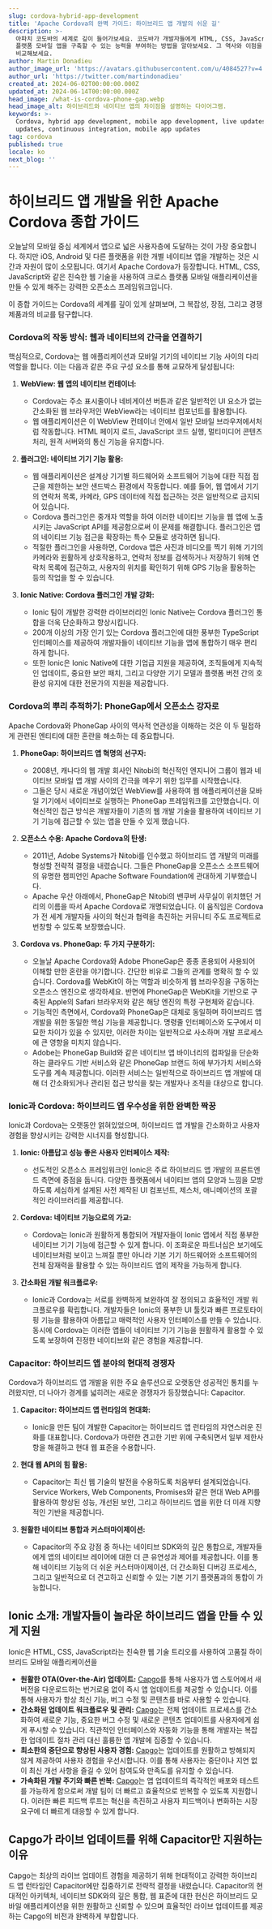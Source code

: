 ```yaml
---
slug: cordova-hybrid-app-development
title: 'Apache Cordova의 완벽 가이드: 하이브리드 앱 개발의 쉬운 길'
description: >-
  아파치 코도바의 세계로 깊이 들어가보세요. 코도바가 개발자들에게 HTML, CSS, JavaScript와 같은 웹 기술을 사용하여 크로스
  플랫폼 모바일 앱을 구축할 수 있는 능력을 부여하는 방법을 알아보세요. 그 역사와 이점을 살펴보고 Capacitor와 같은 대안들과
  비교해보세요.
author: Martin Donadieu
author_image_url: 'https://avatars.githubusercontent.com/u/4084527?v=4'
author_url: 'https://twitter.com/martindonadieu'
created_at: 2024-06-02T00:00:00.000Z
updated_at: 2024-06-14T00:00:00.000Z
head_image: /what-is-cordova-phone-gap.webp
head_image_alt: 하이브리드와 네이티브 앱의 차이점을 설명하는 다이어그램.
keywords: >-
  Cordova, hybrid app development, mobile app development, live updates, OTA
  updates, continuous integration, mobile app updates
tag: cordova
published: true
locale: ko
next_blog: ''
---
```

# 하이브리드 앱 개발을 위한 Apache Cordova 종합 가이드

오늘날의 모바일 중심 세계에서 앱으로 넓은 사용자층에 도달하는 것이 가장 중요합니다. 하지만 iOS, Android 및 다른 플랫폼을 위한 개별 네이티브 앱을 개발하는 것은 시간과 자원이 많이 소모됩니다. 여기서 Apache Cordova가 등장합니다. HTML, CSS, JavaScript와 같은 친숙한 웹 기술을 사용하여 크로스 플랫폼 모바일 애플리케이션을 만들 수 있게 해주는 강력한 오픈소스 프레임워크입니다.

이 종합 가이드는 Cordova의 세계를 깊이 있게 살펴보며, 그 복잡성, 장점, 그리고 경쟁 제품과의 비교를 탐구합니다.

### Cordova의 작동 방식: 웹과 네이티브의 간극을 연결하기

핵심적으로, Cordova는 웹 애플리케이션과 모바일 기기의 네이티브 기능 사이의 다리 역할을 합니다. 이는 다음과 같은 주요 구성 요소를 통해 교묘하게 달성됩니다:

1. **WebView: 웹 앱의 네이티브 컨테이너:**
   - Cordova는 주소 표시줄이나 네비게이션 버튼과 같은 일반적인 UI 요소가 없는 간소화된 웹 브라우저인 WebView라는 네이티브 컴포넌트를 활용합니다.
   - 웹 애플리케이션은 이 WebView 컨테이너 안에서 일반 모바일 브라우저에서처럼 작동합니다. HTML 페이지 로드, JavaScript 코드 실행, 멀티미디어 콘텐츠 처리, 원격 서버와의 통신 기능을 유지합니다.

2. **플러그인: 네이티브 기기 기능 활용:**
   - 웹 애플리케이션은 설계상 기기별 하드웨어와 소프트웨어 기능에 대한 직접 접근을 제한하는 보안 샌드박스 환경에서 작동합니다. 예를 들어, 웹 앱에서 기기의 연락처 목록, 카메라, GPS 데이터에 직접 접근하는 것은 일반적으로 금지되어 있습니다.
   - Cordova 플러그인은 중개자 역할을 하여 이러한 네이티브 기능을 웹 앱에 노출시키는 JavaScript API를 제공함으로써 이 문제를 해결합니다. 플러그인은 앱의 네이티브 기능 접근을 확장하는 특수 모듈로 생각하면 됩니다.
   - 적절한 플러그인을 사용하면, Cordova 앱은 사진과 비디오를 찍기 위해 기기의 카메라와 원활하게 상호작용하고, 연락처 정보를 검색하거나 저장하기 위해 연락처 목록에 접근하고, 사용자의 위치를 확인하기 위해 GPS 기능을 활용하는 등의 작업을 할 수 있습니다.

3. **Ionic Native: Cordova 플러그인 개발 강화:**
   - Ionic 팀이 개발한 강력한 라이브러리인 Ionic Native는 Cordova 플러그인 통합을 더욱 단순화하고 향상시킵니다.
   - 200개 이상의 가장 인기 있는 Cordova 플러그인에 대한 풍부한 TypeScript 인터페이스를 제공하여 개발자들이 네이티브 기능을 앱에 통합하기 매우 편리하게 합니다.
   - 또한 Ionic은 Ionic Native에 대한 기업급 지원을 제공하여, 조직들에게 지속적인 업데이트, 중요한 보안 패치, 그리고 다양한 기기 모델과 플랫폼 버전 간의 호환성 유지에 대한 전문가의 지원을 제공합니다.

### Cordova의 뿌리 추적하기: PhoneGap에서 오픈소스 강자로

Apache Cordova와 PhoneGap 사이의 역사적 연관성을 이해하는 것은 이 두 밀접하게 관련된 엔티티에 대한 혼란을 해소하는 데 중요합니다.

1. **PhoneGap: 하이브리드 앱 혁명의 선구자:**
   - 2008년, 캐나다의 웹 개발 회사인 Nitobi의 혁신적인 엔지니어 그룹이 웹과 네이티브 모바일 앱 개발 사이의 간극을 메우기 위한 임무를 시작했습니다.
   - 그들은 당시 새로운 개념이었던 WebView를 사용하여 웹 애플리케이션을 모바일 기기에서 네이티브로 실행하는 PhoneGap 프레임워크를 고안했습니다. 이 혁신적인 접근 방식은 개발자들이 기존의 웹 개발 기술을 활용하여 네이티브 기기 기능에 접근할 수 있는 앱을 만들 수 있게 했습니다.

2. **오픈소스 수용: Apache Cordova의 탄생:**
   - 2011년, Adobe Systems가 Nitobi를 인수했고 하이브리드 앱 개발의 미래를 형성할 전략적 결정을 내렸습니다. 그들은 PhoneGap을 오픈소스 소프트웨어의 유명한 챔피언인 Apache Software Foundation에 관대하게 기부했습니다.
   - Apache 우산 아래에서, PhoneGap은 Nitobi의 밴쿠버 사무실이 위치했던 거리의 이름을 따서 Apache Cordova로 개명되었습니다. 이 움직임은 Cordova가 전 세계 개발자들 사이의 혁신과 협력을 촉진하는 커뮤니티 주도 프로젝트로 번창할 수 있도록 보장했습니다.

3. **Cordova vs. PhoneGap: 두 가지 구분하기:**
   - 오늘날 Apache Cordova와 Adobe PhoneGap은 종종 혼용되어 사용되어 이해할 만한 혼란을 야기합니다. 간단한 비유로 그들의 관계를 명확히 할 수 있습니다. Cordova를 WebKit이 하는 역할과 비슷하게 웹 브라우징을 구동하는 오픈소스 엔진으로 생각하세요. 반면에 PhoneGap은 WebKit을 기반으로 구축된 Apple의 Safari 브라우저와 같은 해당 엔진의 특정 구현체와 같습니다.
   - 기능적인 측면에서, Cordova와 PhoneGap은 대체로 동일하며 하이브리드 앱 개발을 위한 동일한 핵심 기능을 제공합니다. 명령줄 인터페이스와 도구에서 미묘한 차이가 있을 수 있지만, 이러한 차이는 일반적으로 사소하며 개발 프로세스에 큰 영향을 미치지 않습니다.
   - Adobe는 PhoneGap Build와 같은 네이티브 앱 바이너리의 컴파일을 단순화하는 클라우드 기반 서비스와 같은 PhoneGap 브랜드 하에 부가가치 서비스와 도구를 계속 제공합니다. 이러한 서비스는 일반적으로 하이브리드 앱 개발에 대해 더 간소화되거나 관리된 접근 방식을 찾는 개발자나 조직을 대상으로 합니다.

### Ionic과 Cordova: 하이브리드 앱 우수성을 위한 완벽한 짝꿍

Ionic과 Cordova는 오랫동안 얽혀있었으며, 하이브리드 앱 개발을 간소화하고 사용자 경험을 향상시키는 강력한 시너지를 형성합니다.

1. **Ionic: 아름답고 성능 좋은 사용자 인터페이스 제작:**
   - 선도적인 오픈소스 프레임워크인 Ionic은 주로 하이브리드 앱 개발의 프론트엔드 측면에 중점을 둡니다. 다양한 플랫폼에서 네이티브 앱의 모양과 느낌을 모방하도록 세심하게 설계된 사전 제작된 UI 컴포넌트, 제스처, 애니메이션의 포괄적인 라이브러리를 제공합니다.

2. **Cordova: 네이티브 기능으로의 가교:**
   - Cordova는 Ionic과 원활하게 통합되어 개발자들이 Ionic 앱에서 직접 풍부한 네이티브 기기 기능에 접근할 수 있게 합니다. 이 조화로운 파트너십은 보기에도 네이티브처럼 보이고 느껴질 뿐만 아니라 기본 기기 하드웨어와 소프트웨어의 전체 잠재력을 활용할 수 있는 하이브리드 앱의 제작을 가능하게 합니다.

3. **간소화된 개발 워크플로우:**
   - Ionic과 Cordova는 서로를 완벽하게 보완하여 잘 정의되고 효율적인 개발 워크플로우를 확립합니다. 개발자들은 Ionic의 풍부한 UI 툴킷과 빠른 프로토타이핑 기능을 활용하여 아름답고 매력적인 사용자 인터페이스를 만들 수 있습니다. 동시에 Cordova는 이러한 앱들이 네이티브 기기 기능을 원활하게 활용할 수 있도록 보장하여 진정한 네이티브와 같은 경험을 제공합니다.

### Capacitor: 하이브리드 앱 분야의 현대적 경쟁자

Cordova가 하이브리드 앱 개발을 위한 주요 솔루션으로 오랫동안 성공적인 통치를 누려왔지만, 더 나아가 경계를 넓히려는 새로운 경쟁자가 등장했습니다: Capacitor.

1. **Capacitor: 하이브리드 앱 런타임의 현대화:**
   - Ionic을 만든 팀이 개발한 Capacitor는 하이브리드 앱 런타임의 자연스러운 진화를 대표합니다. Cordova가 마련한 견고한 기반 위에 구축되면서 일부 제한사항을 해결하고 현대 웹 표준을 수용합니다.

2. **현대 웹 API의 힘 활용:**
   - Capacitor는 최신 웹 기술의 발전을 수용하도록 처음부터 설계되었습니다. Service Workers, Web Components, Promises와 같은 현대 Web API를 활용하여 향상된 성능, 개선된 보안, 그리고 하이브리드 앱을 위한 더 미래 지향적인 기반을 제공합니다.

3. **원활한 네이티브 통합과 커스터마이제이션:**
   - Capacitor의 주요 강점 중 하나는 네이티브 SDK와의 깊은 통합으로, 개발자들에게 앱의 네이티브 레이어에 대한 더 큰 유연성과 제어를 제공합니다. 이를 통해 네이티브 기능의 더 쉬운 커스터마이제이션, 더 간소화된 디버깅 프로세스, 그리고 일반적으로 더 견고하고 신뢰할 수 있는 기본 기기 플랫폼과의 통합이 가능합니다.

## Ionic 소개: 개발자들이 놀라운 하이브리드 앱을 만들 수 있게 지원

Ionic은 HTML, CSS, JavaScript라는 친숙한 웹 기술 트리오를 사용하여 고품질 하이브리드 모바일 애플리케이션을

- **원활한 OTA(Over-the-Air) 업데이트:** [Capgo](https://capgo.app)를 통해 사용자가 앱 스토어에서 새 버전을 다운로드하는 번거로움 없이 즉시 앱 업데이트를 제공할 수 있습니다. 이를 통해 사용자가 항상 최신 기능, 버그 수정 및 콘텐츠를 바로 사용할 수 있습니다.
- **간소화된 업데이트 워크플로우 및 관리:** [Capgo](https://capgo.app)는 전체 업데이트 프로세스를 간소화하여 새로운 기능, 중요한 버그 수정 및 새로운 콘텐츠 업데이트를 사용자에게 쉽게 푸시할 수 있습니다. 직관적인 인터페이스와 자동화 기능을 통해 개발자는 복잡한 업데이트 절차 관리 대신 훌륭한 앱 개발에 집중할 수 있습니다.
- **최소한의 중단으로 향상된 사용자 경험:** [Capgo](https://capgo.app)는 업데이트를 원활하고 방해되지 않게 제공하여 사용자 경험을 우선시합니다. 이를 통해 사용자는 중단이나 지연 없이 최신 개선 사항을 즐길 수 있어 참여도와 만족도를 유지할 수 있습니다.
- **가속화된 개발 주기와 빠른 반복:** [Capgo](https://capgo.app)는 앱 업데이트의 즉각적인 배포와 테스트를 가능하게 함으로써 개발 팀이 더 빠르고 효율적으로 반복할 수 있도록 지원합니다. 이러한 빠른 피드백 루프는 혁신을 촉진하고 사용자 피드백이나 변화하는 시장 요구에 더 빠르게 대응할 수 있게 합니다.

## Capgo가 라이브 업데이트를 위해 Capacitor만 지원하는 이유

Capgo는 최상의 라이브 업데이트 경험을 제공하기 위해 현대적이고 강력한 하이브리드 앱 런타임인 Capacitor에만 집중하기로 전략적 결정을 내렸습니다. Capacitor의 현대적인 아키텍처, 네이티브 SDK와의 깊은 통합, 웹 표준에 대한 헌신은 하이브리드 모바일 애플리케이션을 위한 원활하고 신뢰할 수 있으며 효율적인 라이브 업데이트를 제공하는 Capgo의 비전과 완벽하게 부합합니다.
